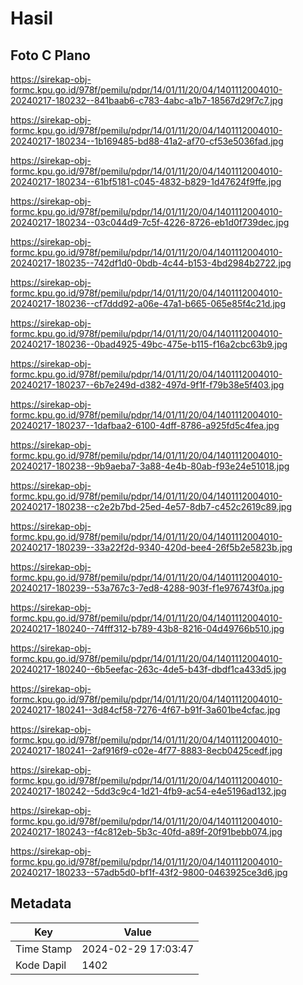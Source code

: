 # Hasil

## Foto C Plano

https://sirekap-obj-formc.kpu.go.id/978f/pemilu/pdpr/14/01/11/20/04/1401112004010-20240217-180232--841baab6-c783-4abc-a1b7-18567d29f7c7.jpg

https://sirekap-obj-formc.kpu.go.id/978f/pemilu/pdpr/14/01/11/20/04/1401112004010-20240217-180234--1b169485-bd88-41a2-af70-cf53e5036fad.jpg

https://sirekap-obj-formc.kpu.go.id/978f/pemilu/pdpr/14/01/11/20/04/1401112004010-20240217-180234--61bf5181-c045-4832-b829-1d47624f9ffe.jpg

https://sirekap-obj-formc.kpu.go.id/978f/pemilu/pdpr/14/01/11/20/04/1401112004010-20240217-180234--03c044d9-7c5f-4226-8726-eb1d0f739dec.jpg

https://sirekap-obj-formc.kpu.go.id/978f/pemilu/pdpr/14/01/11/20/04/1401112004010-20240217-180235--742df1d0-0bdb-4c44-b153-4bd2984b2722.jpg

https://sirekap-obj-formc.kpu.go.id/978f/pemilu/pdpr/14/01/11/20/04/1401112004010-20240217-180236--cf7ddd92-a06e-47a1-b665-065e85f4c21d.jpg

https://sirekap-obj-formc.kpu.go.id/978f/pemilu/pdpr/14/01/11/20/04/1401112004010-20240217-180236--0bad4925-49bc-475e-b115-f16a2cbc63b9.jpg

https://sirekap-obj-formc.kpu.go.id/978f/pemilu/pdpr/14/01/11/20/04/1401112004010-20240217-180237--6b7e249d-d382-497d-9f1f-f79b38e5f403.jpg

https://sirekap-obj-formc.kpu.go.id/978f/pemilu/pdpr/14/01/11/20/04/1401112004010-20240217-180237--1dafbaa2-6100-4dff-8786-a925fd5c4fea.jpg

https://sirekap-obj-formc.kpu.go.id/978f/pemilu/pdpr/14/01/11/20/04/1401112004010-20240217-180238--9b9aeba7-3a88-4e4b-80ab-f93e24e51018.jpg

https://sirekap-obj-formc.kpu.go.id/978f/pemilu/pdpr/14/01/11/20/04/1401112004010-20240217-180238--c2e2b7bd-25ed-4e57-8db7-c452c2619c89.jpg

https://sirekap-obj-formc.kpu.go.id/978f/pemilu/pdpr/14/01/11/20/04/1401112004010-20240217-180239--33a22f2d-9340-420d-bee4-26f5b2e5823b.jpg

https://sirekap-obj-formc.kpu.go.id/978f/pemilu/pdpr/14/01/11/20/04/1401112004010-20240217-180239--53a767c3-7ed8-4288-903f-f1e976743f0a.jpg

https://sirekap-obj-formc.kpu.go.id/978f/pemilu/pdpr/14/01/11/20/04/1401112004010-20240217-180240--74fff312-b789-43b8-8216-04d49766b510.jpg

https://sirekap-obj-formc.kpu.go.id/978f/pemilu/pdpr/14/01/11/20/04/1401112004010-20240217-180240--6b5eefac-263c-4de5-b43f-dbdf1ca433d5.jpg

https://sirekap-obj-formc.kpu.go.id/978f/pemilu/pdpr/14/01/11/20/04/1401112004010-20240217-180241--3d84cf58-7276-4f67-b91f-3a601be4cfac.jpg

https://sirekap-obj-formc.kpu.go.id/978f/pemilu/pdpr/14/01/11/20/04/1401112004010-20240217-180241--2af916f9-c02e-4f77-8883-8ecb0425cedf.jpg

https://sirekap-obj-formc.kpu.go.id/978f/pemilu/pdpr/14/01/11/20/04/1401112004010-20240217-180242--5dd3c9c4-1d21-4fb9-ac54-e4e5196ad132.jpg

https://sirekap-obj-formc.kpu.go.id/978f/pemilu/pdpr/14/01/11/20/04/1401112004010-20240217-180243--f4c812eb-5b3c-40fd-a89f-20f91bebb074.jpg

https://sirekap-obj-formc.kpu.go.id/978f/pemilu/pdpr/14/01/11/20/04/1401112004010-20240217-180233--57adb5d0-bf1f-43f2-9800-0463925ce3d6.jpg


## Metadata

| Key        | Value               |
| ---------- | ------------------- |
| Time Stamp | 2024-02-29 17:03:47 |
| Kode Dapil | 1402                |



